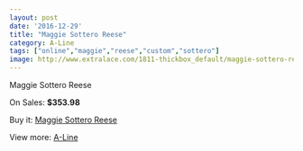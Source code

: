 ```yaml
---
layout: post
date: '2016-12-29'
title: "Maggie Sottero Reese"
category: A-Line
tags: ["online","maggie","reese","custom","sottero"]
image: http://www.extralace.com/1811-thickbox_default/maggie-sottero-reese.jpg
---
```

Maggie Sottero Reese

On Sales: **$353.98**
<a href="https://www.extralace.com/a-line/857-maggie-sottero-reese.html"><amp-img layout="responsive" width="600" height="600" src="//www.extralace.com/1811-thickbox_default/maggie-sottero-reese.jpg" alt="Maggie Sottero Reese 0" /></a>
<a href="https://www.extralace.com/a-line/857-maggie-sottero-reese.html"><amp-img layout="responsive" width="600" height="600" src="//www.extralace.com/1812-thickbox_default/maggie-sottero-reese.jpg" alt="Maggie Sottero Reese 1" /></a>

Buy it: [Maggie Sottero Reese](https://www.extralace.com/a-line/857-maggie-sottero-reese.html "Maggie Sottero Reese")

View more: [A-Line](https://www.extralace.com/2-a-line "A-Line")